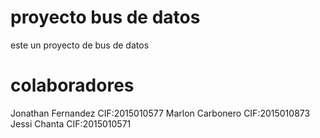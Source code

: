 # proyecto bus de datos

este un proyecto de bus de datos

# colaboradores

Jonathan Fernandez CIF:2015010577
Marlon Carbonero   CIF:2015010873
Jessi Chanta       CIF:2015010571
